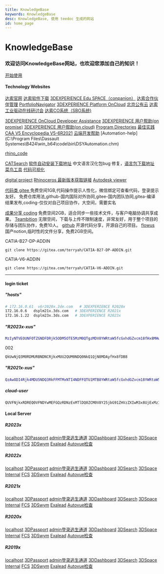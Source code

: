 ```yaml
---
title: KnowledgeBase
keywords: KnowledgeBase
desc: KnowledgeBase, 使用 teedoc 生成的网站
id: home_page
---
```


<div>
    <h1><span>KnowledgeBase</span></h1>
    <h3>欢迎访问KnowledgeBase网站，也欢迎您添加自己的知识！</h3>
</div>
<div id="big_btn_wrapper">
    <div class="big_btn">
        <a href="/get_started/zh/">开始使用</a>
    </div>
</div>



#### __Technology Websites__


[达索官网](https://www.3ds.com/zh/)
[达索软件下载](https://software.3ds.com/orders)
[3DEXPERIENCE Edu SPACE（conpanion）](https://eduspace.3ds.com)
[达索合作伙伴管理](https://dspart001-eu1-partners-ifwe.3dexperience.3ds.com/)
[PortfolioNavigator](https://media.3ds.com/smartclass/PN_PRODUCTION/PortfolioNavigator.html)
[3DEXPERIENCE Platform OnCloud](https://eu1-ifwe.3dexperience.3ds.com/)
[北京公有云](https://r1132101199946-eu1.iam.3dexperience.3ds.com/login?service=https%3A//r1132101199946-apc2-ifwe.3dexperience.cn/)
[达索工业驱动在线研讨会](https://3ds.tbh5.com/index.aspx?f=BLUESEA)
[达索CO系统（SBO系统)](https://dsxclient.3ds.com/psp/CRPRD/EMPLOYEE/DS_ECO/h/?tab=DEFAULT)



[3DEXPERIENCE OnCloud Developer Assistance](https://media.3ds.com/support/documentation/developer/Cloud/en/DSDocNS.htm?show=CAAWebAppsJS/CAAWebAppsUcUserPreferences.htm)
[3DEXPERIENCE 用户帮助(on promise)](https://help.3ds.com/2022x/Simplified_Chinese/DSDoc/FrontmatterMap/DSDocHome.htm?contextscope=onpremise)
[3DEXPERIENCE 用户帮助(on cloud)](https://help.3ds.com/2022x/Simplified_Chinese/DSDoc/FrontmatterMap/DSDocHome.htm?contextscope=cloud#_ga=2.123049102.445407654.1653323046-71325560-c1dd-11ec-890b-41eff8876be0)
[Program Directories](https://media.3ds.com/support/progdir/all/)
[最佳实践](https://www.3ds.com/support/documentation/best-practices/?woc=%7B%22resource%20types%22%3A%5B%22resource%20types%2Fbest%20practices%22%5D%7D)
[CAA V5 Encyclopedia V5-6R2021](https://media.3ds.com/support/documentation/developer/V5-6R2021/en/online/CAACenV5Default.htm)
[云端开发帮助](https://media.3ds.com/support/documentation/developer/Cloud/en/DSDoc.htm?show=CAADocQuickRefs/DSDocHome.htm)
[Automation-help](C:\Program Files\Dassault Systemes\B424\win_b64\code\bin\DSYAutomation.chm)

[rhino_code](github:https://github.com/hsucode/rhino_code.git)

[CATSearch](https://gitee.com/xuscode/CATSearch/attach_files/1038270/download/CATIASearch.7z)
[软件自动安装下载地址](https://gitee.com/xuscode/enovia.git)
中文语言汉化包bug 修复，[语言包下载地址](https://gitee.com/xuscode/catia-language.git)
[菜鸟工具](https://c.runoob.com/)
[代码可视化](https://pythontutor.com/)



[digital project](https://digitalproject3d.com/)
[Rhinoceros 最新版本获取链接](https://www2.mcneel.com/updates/78464c2c-9aeb-456e-8c27-865a524f5ca0/release/win64/en-us/stable/)
[Autodesk viewer ](https://viewer.autodesk.com/)

[代码类 gitee ](https://gitee.com/) 免费空间1GB,代码操作提示人性化，微信绑定可查看代码，登录提示友好。
免费仓库用法,github-国内国际对外协同,gitee-国内团队协同,gitea-编译结果发布,coding-仅仅对自己项目协作，大空间，需要实名

[成果分享 coding](https://e.coding.net/signin) 免费空间2GB，适合同步一些技术文件，与客户电脑协调共享成果。
[Teambition](https://www.teambition.com/)  无限空间，下载与上传不限制速度，非常友好，用于整个项目的存储与团队协作，免费10人。
[github](https://github.com/) 开源代码分享，开源自己的项目。
[flowus](https://flowus.cn/product) 国产notion,临时性的文件分享，免费2GB空间。


CATIA-B27-DP-ADDIN
```batch
git clone https://gitea.com/terryah/CATIA-B27-DP-ADDIN.git
```


CATIA-V6-ADDIN

```batch
git clone https://gitea.com/terryah/CATIA-V6-ADDIN.git
```


---


#### __login ticket__

##### "hosts"

```bash
# 172.16.0.61  v6r2020x.3de.com   # 3DEXPERIENCE R2020x
172.16.0.6   dsplm21x.3ds.com   # 3DEXPERIENCE R2021x
172.16.1.22  dsplm23x.3ds.com   # 3DEXPERIENCE R2023x

```

##### "R2023x-xus"

```bash
MzIyNTVEOUNFOTZGNDFDRjk5ODM5OTE5MzM0QTgzMDV8YWRtaW5fcGxhdGZvcm18fHx8MHw=
```

002

```bash
QkUwNjQ3M0RDMURBNDNCRjkxMUU2QUM0NDQ0NkQ1QjN8MDAyfHx8fDB8
```

##### "R2021x-xus"

```bash
QzAwODI4Rjk4MDU5NDQ3RkFFMTMxNTI4NDFFQTU1MTB8YWRtaW5fcGxhdGZvcm18YWRtaW5fcGxhdGZvcm18fHwwfA== 
```

##### cloud-user

```bash
QUVFNjkxRDREQ0VFNDYwMEFGQzRDNzExMTlDQ0ZCM0V8Y25jbG91ZHVzZXIwM3x8UjExMzIxMDA4MjQ0OTV8fDB8
```




#### __Local Server__


##### R2023x

[localhost](https://dsplm23x.3ds.com)
[3DPassport](https://dsplm23x.3ds.com/3dpassport)
[admin登录逃生通道](https://dsplm23x.3ds.com/3dpassport/admin-tools/v2)
[3DDashboard](https://dsplm23x.3ds.com/3ddashboard)
[3DSearch](https://dsplm23x.3ds.com/federated/search?query=test)
[3DSpace](https://dsplm23x.3ds.com/3dspace)
[Internal](https://dsplm23x.3ds.com/internal/)
[FCS](https://dsplm23x.3ds.com/fcs/servlet/fcs/about)
[3DSwym](https://dsplm23x.3ds.com/3dswym)
[Exalead](http://dsplm23x.3ds.com:19001/admin/)
[Autovue检查](https://dsplm23x.3ds.com/3dspace/VueServlet)


##### R2022x

[localhost](https://dsplm22x.3ds.com)
[3DPassport](https://dsplm22x.3ds.com/3dpassport)
[admin登录逃生通道](https://dsplm22x.3ds.com/3dpassport/admin-tools/v2)
[3DDashboard](https://dsplm22x.3ds.com/3ddashboard)
[3DSearch](https://dsplm22x.3ds.com/federated/search?query=test)
[3DSpace](https://dsplm22x.3ds.com/3dspace)
[Internal](https://dsplm22x.3ds.com/internal/)
[FCS](https://dsplm22x.3ds.com/fcs/servlet/fcs/about)
[3DSwym](https://dsplm22x.3ds.com/3dswym)
[Exalead](http://dsplm22x.3ds.com:19001/admin/)
[Autovue检查](https://dsplm22x.3ds.com/3dspace/VueServlet)


##### R2021x

[localhost](https://dsplm21x.3ds.com)
[3DPassport](https://dsplm21x.3ds.com/3dpassport)
[admin登录逃生通道](https://dsplm21x.3ds.com/3dpassport/admin-tools/v2)
[3DDashboard](https://dsplm21x.3ds.com/3ddashboard)
[3DSearch](https://dsplm21x.3ds.com/federated/search?query=test)
[3DSpace](https://dsplm21x.3ds.com/3dspace)
[Internal](https://dsplm21x.3ds.com/internal/)
[FCS](https://dsplm21x.3ds.com/fcs/servlet/fcs/about)
[3DSwym](https://dsplm21x.3ds.com/3dswym)
[Exalead](http://dsplm21x.3ds.com:19001/admin/)
[Autovue检查](https://dsplm21x.3ds.com/3dspace/VueServlet)

##### R2020x

[localhost](https://v6r2020x.3de.com)
[3DPassport](https://v6r2020x.3de.com/3dpassport)
[admin登录逃生通道](https://v6r2020x.3de.com/3dpassport/admin-tools/v2)
[3DDashboard](https://v6r2020x.3de.com/3ddashboard)
[3DSearch](https://v6r2020x.3de.com/federated/search?query=test)
[3DSpace](https://v6r2020x.3de.com/3dspace)
[Internal](https://v6r2020x.3de.com/internal/)
[FCS](https://v6r2020x.3de.com/fcs/servlet/fcs/about)
[3DSwym](https://v6r2020x.3de.com/3dswym)
[Exalead](http://v6r2020x.3de.com:19001/admin/)
[Autovue检查](https://v6r2020x.3de.com/3dspace/VueServlet)

##### R2019x

[localhost](https://3dexpv6r2019x.3ds.com)
[3DPassport](https://3dexpv6r2019x.3ds.com/3dpassport)
[admin登录逃生通道](https://3dexpv6r2019x.3ds.com/3dpassport/admin-tools/v2)
[3DDashboard](https://3dexpv6r2019x.3ds.com/3ddashboard)
[3DSearch](https://3dexpv6r2019x.3ds.com/federated/search?query=test)
[3DSpace](https://3dexpv6r2019x.3ds.com/3dspace)
[Internal](https://3dexpv6r2019x.3ds.com/internal/)
[FCS](https://3dexpv6r2019x.3ds.com/fcs/servlet/fcs/about)
[3DSwym](https://3dexpv6r2019x.3ds.com/3dswym)
[Exalead](http://3dexpv6r2019x.3ds.com:19001/admin/)
[Autovue检查](https://3dexpv6r2019x.3ds.com/3dspace/VueServlet)
